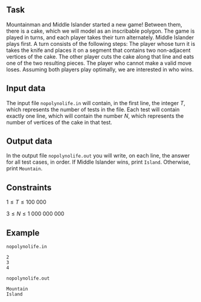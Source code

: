 ## Task

Mountainman and Middle Islander started a new game! Between them, there is a cake, which we will model as an inscribable polygon. The game is played in turns, and each player takes their turn alternately. Middle Islander plays first. A turn consists of the following steps: The player whose turn it is takes the knife and places it on a segment that contains two non-adjacent vertices of the cake. The other player cuts the cake along that line and eats one of the two resulting pieces. The player who cannot make a valid move loses. Assuming both players play optimally, we are interested in who wins.

## Input data

The input file `nopolynolife.in` will contain, in the first line, the integer $T$, which represents the number of tests in the file. Each test will contain exactly one line, which will contain the number $N$, which represents the number of vertices of the cake in that test.

## Output data

In the output file `nopolynolife.out` you will write, on each line, the answer for all test cases, in order. If Middle Islander wins, print `Island`. Otherwise, print `Mountain`.

## Constraints

$1 \leq T \leq 100\ 000$

$3 \leq N \leq 1\ 000\ 000\ 000$

## Example

`nopolynolife.in` 
```
2
3
4
```

`nopolynolife.out`
```
Mountain
Island
```